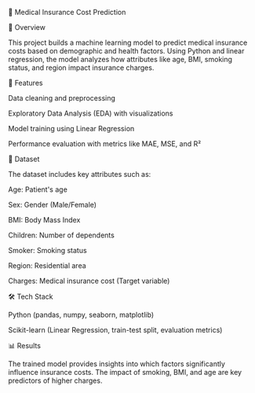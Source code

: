 🏥 Medical Insurance Cost Prediction

📌 Overview

This project builds a machine learning model to predict medical insurance costs based on demographic and health factors. Using Python and linear regression, the model analyzes how attributes like age, BMI, smoking status, and region impact insurance charges.

🚀 Features

Data cleaning and preprocessing

Exploratory Data Analysis (EDA) with visualizations

Model training using Linear Regression

Performance evaluation with metrics like MAE, MSE, and R²

📂 Dataset

The dataset includes key attributes such as:

Age: Patient's age

Sex: Gender (Male/Female)

BMI: Body Mass Index

Children: Number of dependents

Smoker: Smoking status

Region: Residential area

Charges: Medical insurance cost (Target variable)

🛠️ Tech Stack

Python (pandas, numpy, seaborn, matplotlib)

Scikit-learn (Linear Regression, train-test split, evaluation metrics)

📊 Results

The trained model provides insights into which factors significantly influence insurance costs. The impact of smoking, BMI, and age are key predictors of higher charges.
